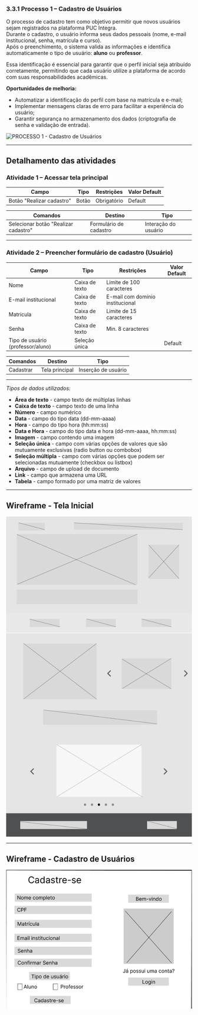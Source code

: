 ### 3.3.1 Processo 1 – Cadastro de Usuários

O processo de cadastro tem como objetivo permitir que novos usuários sejam registrados na plataforma PUC Integra.  
Durante o cadastro, o usuário informa seus dados pessoais (nome, e-mail institucional, senha, matrícula e curso).  
Após o preenchimento, o sistema valida as informações e identifica automaticamente o tipo de usuário: **aluno** ou **professor**.  

Essa identificação é essencial para garantir que o perfil inicial seja atribuído corretamente, permitindo que cada usuário utilize a plataforma de acordo com suas responsabilidades acadêmicas.  

**Oportunidades de melhoria:**  
- Automatizar a identificação do perfil com base na matrícula e e-mail;  
- Implementar mensagens claras de erro para facilitar a experiência do usuário;  
- Garantir segurança no armazenamento dos dados (criptografia de senha e validação de entrada). 

![PROCESSO 1 - Cadastro de Usuários](../images/p1_CadastroUsuário.png "Modelo BPMN do Processo 1.")

---

## Detalhamento das atividades  

### Atividade 1 – Acessar tela principal

| **Campo**         | **Tipo**       | **Restrições**              | **Valor Default** |
|-------------------|----------------|-----------------------------|-------------------|
| Botão "Realizar cadastro" |  Botão |         Obrigatório         |      Default      |

| **Comandos**      | **Destino**            | **Tipo**   |
|-------------------|------------------------|------------|
| Selecionar botão "Realizar cadastro"| Formulário de cadastro| Interação do usuário  |

---

### Atividade 2 – Preencher formulário de cadastro (Usuário)

| **Campo**             | **Tipo**        | **Restrições**                                        | **Valor Default**|
|-----------------------|-----------------|-------------------------------------------------------|------------------|
| Nome | Caixa de texto | Limite de 100 caracteres | |
| E-mail institucional | Caixa de texto | E-mail com domínio institucional | |
| Matrícula| Caixa de texto | Limite de 15 caracteres | |
| Senha | Caixa de texto | Min. 8 caracteres | |
| Tipo de usuário (professor/aluno) | Seleção única |  | Default |

| **Comandos** |    **Destino**    |         **Tipo**       |
|--------------|-------------------|------------------------|
| Cadastrar    | Tela principal    |  Inserção de usuário   |


---


_Tipos de dados utilizados:_  

* **Área de texto** - campo texto de múltiplas linhas  
* **Caixa de texto** - campo texto de uma linha  
* **Número** - campo numérico  
* **Data** - campo do tipo data (dd-mm-aaaa)  
* **Hora** - campo do tipo hora (hh:mm:ss)  
* **Data e Hora** - campo do tipo data e hora (dd-mm-aaaa, hh:mm:ss)  
* **Imagem** - campo contendo uma imagem  
* **Seleção única** - campo com várias opções de valores que são mutuamente exclusivas (radio button ou combobox)  
* **Seleção múltipla** - campo com várias opções que podem ser selecionadas mutuamente (checkbox ou listbox)  
* **Arquivo** - campo de upload de documento  
* **Link** - campo que armazena uma URL  
* **Tabela** - campo formado por uma matriz de valores 

---
## Wireframe - Tela Inicial
![WIREFRAME - PROCESSO 1 - Tela Inicial](../images/wireframe_homepage.png)

---

## Wireframe - Cadastro de Usuários

![WIREFRAME - PROCESSO 1 - Cadastro de Usuários](../images/wireframe_cadastro.png)
